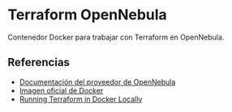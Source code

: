 # Terraform OpenNebula

Contenedor Docker para trabajar con Terraform en OpenNebula.

## Referencias

- [Documentación del proveedor de OpenNebula](https://registry.terraform.io/providers/OpenNebula/opennebula/latest/docs)
- [Imagen oficial de Docker](https://hub.docker.com/r/hashicorp/terraform)
- [Running Terraform in Docker Locally](https://www.mrjamiebowman.com/software-development/docker/running-terraform-in-docker-locally/)

